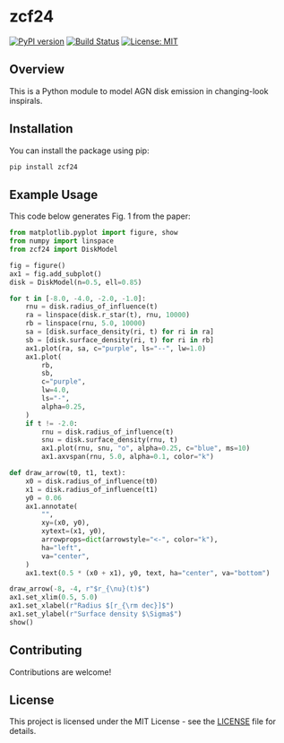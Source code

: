 # zcf24
[![PyPI version](https://badge.fury.io/py/zcf24.svg)](https://badge.fury.io/py/zcf24)
[![Build Status](https://github.com/clemson-cal/zcf24/workflows/CI/badge.svg)](https://github.com/clemson-cal/zcf24/actions)
[![License: MIT](https://img.shields.io/badge/License-MIT-yellow.svg)](https://opensource.org/licenses/MIT)

## Overview
This is a Python module to model AGN disk emission in changing-look inspirals.

## Installation
You can install the package using pip:

```bash
pip install zcf24
```

## Example Usage
This code below generates Fig. 1 from the paper:

```python
from matplotlib.pyplot import figure, show
from numpy import linspace
from zcf24 import DiskModel

fig = figure()
ax1 = fig.add_subplot()
disk = DiskModel(n=0.5, ell=0.85)

for t in [-8.0, -4.0, -2.0, -1.0]:
    rnu = disk.radius_of_influence(t)
    ra = linspace(disk.r_star(t), rnu, 10000)
    rb = linspace(rnu, 5.0, 10000)
    sa = [disk.surface_density(ri, t) for ri in ra]
    sb = [disk.surface_density(ri, t) for ri in rb]
    ax1.plot(ra, sa, c="purple", ls="--", lw=1.0)
    ax1.plot(
        rb,
        sb,
        c="purple",
        lw=4.0,
        ls="-",
        alpha=0.25,
    )
    if t != -2.0:
        rnu = disk.radius_of_influence(t)
        snu = disk.surface_density(rnu, t)
        ax1.plot(rnu, snu, "o", alpha=0.25, c="blue", ms=10)
        ax1.axvspan(rnu, 5.0, alpha=0.1, color="k")

def draw_arrow(t0, t1, text):
    x0 = disk.radius_of_influence(t0)
    x1 = disk.radius_of_influence(t1)
    y0 = 0.06
    ax1.annotate(
        "",
        xy=(x0, y0),
        xytext=(x1, y0),
        arrowprops=dict(arrowstyle="<-", color="k"),
        ha="left",
        va="center",
    )
    ax1.text(0.5 * (x0 + x1), y0, text, ha="center", va="bottom")

draw_arrow(-8, -4, r"$r_{\nu}(t)$")
ax1.set_xlim(0.5, 5.0)
ax1.set_xlabel(r"Radius $[r_{\rm dec}]$")
ax1.set_ylabel(r"Surface density $\Sigma$")
show()
```

## Contributing
Contributions are welcome!

## License
This project is licensed under the MIT License - see the [LICENSE](LICENSE) file for details.
